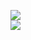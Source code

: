 [![](https://img.shields.io/badge/Made%20With-Github%20Spray-lightgrey.svg?style=for-the-badge&logo=github)](https://github.com/Annihil/github-spray#1683)  
[![](https://i.imgur.com/2DrTn0Z.gif)](https://github.com/Annihil/github-spray)